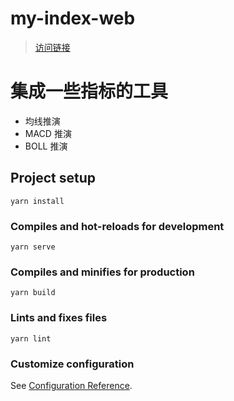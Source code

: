 # my-index-web

> [访问链接](https://lihang941.github.io/my-index-tool/)

# 集成一些指标的工具

- 均线推演
- MACD 推演
- BOLL 推演


## Project setup
```
yarn install
```

### Compiles and hot-reloads for development
```
yarn serve
```

### Compiles and minifies for production
```
yarn build
```

### Lints and fixes files
```
yarn lint
```

### Customize configuration
See [Configuration Reference](https://cli.vuejs.org/config/).
